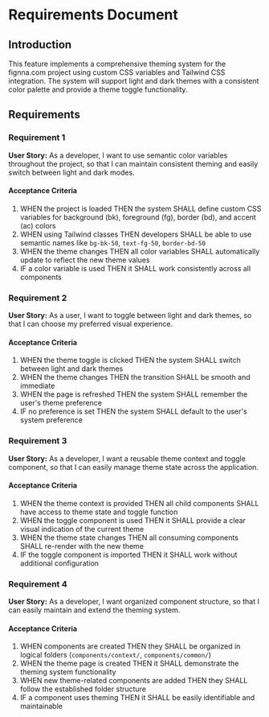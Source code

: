# Requirements Document

## Introduction

This feature implements a comprehensive theming system for the fignna.com project using custom CSS variables and Tailwind CSS integration. The system will support light and dark themes with a consistent color palette and provide a theme toggle functionality.

## Requirements

### Requirement 1

**User Story:** As a developer, I want to use semantic color variables throughout the project, so that I can maintain consistent theming and easily switch between light and dark modes.

#### Acceptance Criteria

1. WHEN the project is loaded THEN the system SHALL define custom CSS variables for background (bk), foreground (fg), border (bd), and accent (ac) colors
2. WHEN using Tailwind classes THEN developers SHALL be able to use semantic names like `bg-bk-50`, `text-fg-50`, `border-bd-50`
3. WHEN the theme changes THEN all color variables SHALL automatically update to reflect the new theme values
4. IF a color variable is used THEN it SHALL work consistently across all components

### Requirement 2

**User Story:** As a user, I want to toggle between light and dark themes, so that I can choose my preferred visual experience.

#### Acceptance Criteria

1. WHEN the theme toggle is clicked THEN the system SHALL switch between light and dark themes
2. WHEN the theme changes THEN the transition SHALL be smooth and immediate
3. WHEN the page is refreshed THEN the system SHALL remember the user's theme preference
4. IF no preference is set THEN the system SHALL default to the user's system preference

### Requirement 3

**User Story:** As a developer, I want a reusable theme context and toggle component, so that I can easily manage theme state across the application.

#### Acceptance Criteria

1. WHEN the theme context is provided THEN all child components SHALL have access to theme state and toggle function
2. WHEN the toggle component is used THEN it SHALL provide a clear visual indication of the current theme
3. WHEN the theme state changes THEN all consuming components SHALL re-render with the new theme
4. IF the toggle component is imported THEN it SHALL work without additional configuration

### Requirement 4

**User Story:** As a developer, I want organized component structure, so that I can easily maintain and extend the theming system.

#### Acceptance Criteria

1. WHEN components are created THEN they SHALL be organized in logical folders (`components/context/`, `components/common/`)
2. WHEN the theme page is created THEN it SHALL demonstrate the theming system functionality
3. WHEN new theme-related components are added THEN they SHALL follow the established folder structure
4. IF a component uses theming THEN it SHALL be easily identifiable and maintainable
